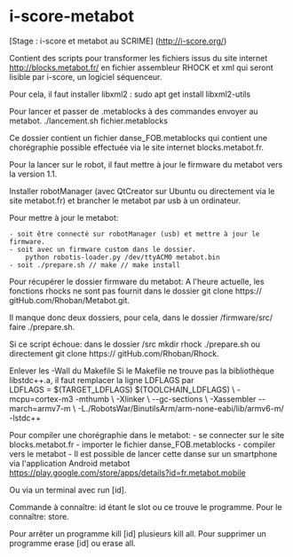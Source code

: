 # i-score-metabot

[Stage : i-score et metabot au SCRIME] (http://i-score.org/)

Contient des scripts pour transformer les fichiers issus du site internet http://blocks.metabot.fr/ en fichier assembleur RHOCK et xml qui seront lisible par i-score, un logiciel séquenceur.

Pour cela, il faut installer libxml2 : 
	sudo apt get install libxml2-utils

Pour lancer et passer de .metablocks à des commandes envoyer au metabot.
	./lancement.sh fichier.metablocks

Ce dossier contient un fichier danse_FOB.metablocks qui contient une chorégraphie possible effectuée via le site internet blocks.metabot.fr.

Pour la lancer sur le robot, il faut mettre à jour le firmware du metabot vers la version 1.1.

Installer robotManager (avec QtCreator sur Ubuntu ou directement via le site metabot.fr) et brancher le metabot par usb à un ordinateur.

Pour mettre à jour le metabot:

	- soit être connecté sur robotManager (usb) et mettre à jour le firmware.
	- soit avec un firmware custom dans le dossier.
		python robotis-loader.py /dev/ttyACM0 metabot.bin
	- soit ./prepare.sh // make // make install
Pour récupérer le dossier firmware du metabot:
A l'heure actuelle, les fonctions rhocks ne sont pas fournit dans le dossier  git clone https:// gitHub.com/Rhoban/Metabot.git.


Il manque donc deux dossiers, pour cela, dans le dossier /firmware/src/ faire ./prepare.sh.

Si ce script échoue: dans le dossier /src mkdir rhock 
./prepare.sh ou directement git clone https:// gitHub.com/Rhoban/Rhock. 

Enlever les -Wall du Makefile
Si le Makefile ne trouve pas la bibliothèque libstdc++.a, il faut remplacer la ligne LDFLAGS par  
	LDFLAGS = $(TARGET_LDFLAGS) $(TOOLCHAIN\_LDFLAGS) \\
		-mcpu=cortex-m3 -mthumb \ -Xlinker \\
		--gc-sections \ -Xassembler
		--march=armv7-m \ 
		-L./RobotsWar/BinutilsArm/arm-none-eabi/lib/armv6-m/ -lstdc++

Pour compiler une chorégraphie dans le metabot:
	- se connecter sur le site blocks.metabot.fr
	- importer le fichier danse_FOB.metablocks
	- compiler vers le metabot
	- 
Il est possible de lancer cette danse sur un smartphone via l'application Android metabot https://play.google.com/store/apps/details?id=fr.metabot.mobile

Ou via un terminal avec run [id].

Commande à connaître:
id étant le slot ou ce trouve le programme. Pour le connaître: store.

Pour arrêter un programme kill [id] plusieurs kill all. Pour supprimer un programme erase [id] ou erase all.

